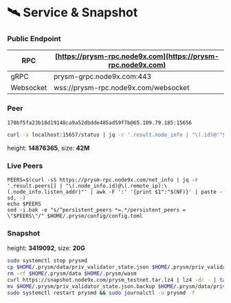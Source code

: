 # 🛰️ Service & Snapshot

### Public Endpoint <a href="#public-endpoint" id="public-endpoint"></a>

| RPC       | [https://prysm-rpc.node9x.com](https://prysm-rpc.node9x.com) |
| --------- | ------------------------------------------------------------ |
| gRPC      | prysm-grpc.node9x.com:443                                    |
| Websocket | wss://prysm-rpc.node9x.com/websocket                         |

### Peer <a href="#peer" id="peer"></a>

```
170bf5fa23b18d19148ca9a52dbdde485ad59f7b@65.109.79.185:15656
```

```bash
curl -s localhost:15657/status | jq -r '.result.node_info | "\(.id)@'"$(curl -4 -s ifconfig.me)"':\(.listen_addr | split(":")[-1])"'
```
height: **14876365**, size: **42M**
### Live Peers <a href="#live-peers" id="live-peers"></a>

```
PEERS=$(curl -sS https://prysm-rpc.node9x.com/net_info | jq -r '.result.peers[] | "\(.node_info.id)@\(.remote_ip):\(.node_info.listen_addr)"' | awk -F ':' '{print $1":"$(NF)}' | paste -sd, -)
echo $PEERS
sed -i.bak -e "s/^persistent_peers *=.*/persistent_peers = \"$PEERS\"/" $HOME/.prysm/config/config.toml
```

### Snapshot <a href="#snapshot" id="snapshot"></a>
height: **3419092**, size: **20G**
```bash
sudo systemctl stop prysmd
cp $HOME/.prysm/data/priv_validator_state.json $HOME/.prysm/priv_validator_state.json.backup
rm -rf $HOME/.prysm/data $HOME/.prysm/wasm
curl https://snapshot.node9x.com/prysm_testnet.tar.lz4 | lz4 -dc - | tar -xf - -C $HOME/.prysm
mv $HOME/.prysm/priv_validator_state.json.backup $HOME/.prysm/data/priv_validator_state.json
sudo systemctl restart prysmd && sudo journalctl -u prysmd -f
```
